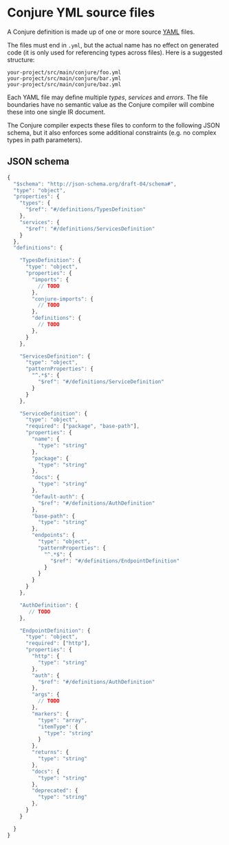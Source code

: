 # Conjure YML source files

A Conjure definition is made up of one or more source [YAML](http://yaml.org/) files.

The files must end in `.yml`, but the actual name has no effect on generated code (it is only used for referencing types across files).  Here is a suggested structure:

```
your-project/src/main/conjure/foo.yml
your-project/src/main/conjure/bar.yml
your-project/src/main/conjure/baz.yml
```

Each YAML file may define multiple _types_, _services_ and _errors_. The file boundaries have no semantic value as the Conjure compiler will combine these into one single IR document.

The Conjure compiler expects these files to conform to the following JSON schema, but it also enforces some additional constraints (e.g. no complex types in path parameters).

## JSON schema

```js
{
  "$schema": "http://json-schema.org/draft-04/schema#",
  "type": "object",
  "properties": {
    "types": {
      "$ref": "#/definitions/TypesDefinition"
    },
    "services": {
      "$ref": "#/definitions/ServicesDefinition"
    }
  },
  "definitions": {

    "TypesDefinition": {
      "type": "object",
      "properties": {
        "imports": {
          // TODO
        },
        "conjure-imports": {
          // TODO
        },
        "definitions": {
          // TODO
        },
      }
    },

    "ServicesDefinition": {
      "type": "object",
      "patternProperties": {
        "^.*$": {
          "$ref": "#/definitions/ServiceDefinition"
        }
      }
    },

    "ServiceDefinition": {
      "type": "object",
      "required": ["package", "base-path"],
      "properties": {
        "name": {
          "type": "string"
        },
        "package": {
          "type": "string"
        },
        "docs": {
          "type": "string"
        },
        "default-auth": {
          "$ref": "#/definitions/AuthDefinition"
        },
        "base-path": {
          "type": "string"
        },
        "endpoints": {
          "type": "object",
          "patternProperties": {
            "^.*$": {
              "$ref": "#/definitions/EndpointDefinition"
            }
          }
        }
      }
    },

    "AuthDefinition": {
       // TODO
    },

    "EndpointDefinition": {
      "type": "object",
      "required": ["http"],
      "properties": {
        "http": {
          "type": "string"
        },
        "auth": {
          "$ref": "#/definitions/AuthDefinition"
        },
        "args": {
          // TODO
        },
        "markers": {
          "type": "array",
          "itemType": {
            "type": "string"
          }
        },
        "returns": {
          "type": "string"
        },
        "docs": {
          "type": "string"
        },
        "deprecated": {
          "type": "string"
        },
      }
    }

  }
}
```

